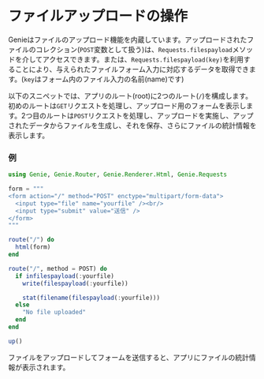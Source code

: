 # ファイルアップロードの操作

Genieはファイルのアップロード機能を内蔵しています。アップロードされたファイルのコレクション(`POST`変数として扱う)は、`Requests.filespayload`メソッドを介してアクセスできます。または、`Requests.filespayload(key)`を利用することにより、与えられたファイルフォーム入力に対応するデータを取得できます。(`key`はフォーム内のファイル入力の名前(name)です)

以下のスニペットでは、アプリのルート(root)に2つのルート(`/`)を構成します。初めのルートは`GET`リクエストを処理し、アップロード用のフォームを表示します。2つ目のルートは`POST`リクエストを処理し、アップロードを実施し、アップされたデータからファイルを生成し、それを保存、さらにファイルの統計情報を表示します。

### 例

```julia
using Genie, Genie.Router, Genie.Renderer.Html, Genie.Requests

form = """
<form action="/" method="POST" enctype="multipart/form-data">
  <input type="file" name="yourfile" /><br/>
  <input type="submit" value="送信" />
</form>
"""

route("/") do
  html(form)
end

route("/", method = POST) do
  if infilespayload(:yourfile)
    write(filespayload(:yourfile))

    stat(filename(filespayload(:yourfile)))
  else
    "No file uploaded"
  end
end

up()
```

ファイルをアップロードしてフォームを送信すると、アプリにファイルの統計情報が表示されます。
